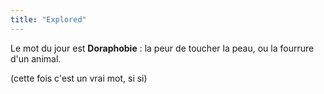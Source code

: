 ```yaml
---
title: "Explored"
---
```


Le mot du jour est **Doraphobie** : la peur de toucher la peau, ou la fourrure
d'un animal.

(cette fois c'est un vrai mot, si si)


